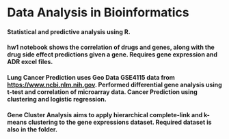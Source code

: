 # Data Analysis in Bioinformatics

#### Statistical and predictive analysis using R. 

#### hw1 notebook shows the correlation of drugs and genes, along with the drug side effect predictions given a gene. Requires gene expression and ADR excel files.

#### Lung Cancer Prediction uses Geo Data GSE4115 data from  https://www.ncbi.nlm.nih.gov. Performed differential gene analysis using t-test and correlation of microarray data. Cancer Prediction using clustering and logistic regression. 

#### Gene Cluster Analysis aims to apply hierarchical complete-link and k-means clustering to the gene expressions dataset. Required dataset is also in the folder.
